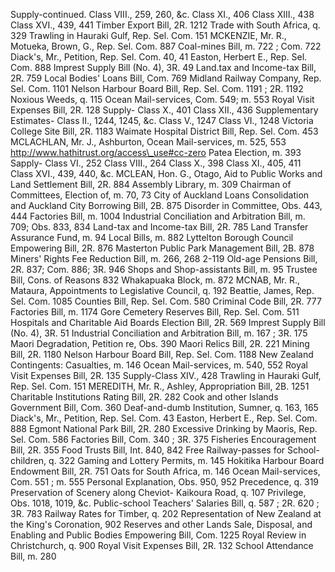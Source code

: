 Supply-continued. Class VIII., 259, 260, &c. Class XI., 406 Class XIII., 438 Class XVI., 439, 441 Timber Export Bill, 2R. 1212 Trade with South Africa, q. 329 Trawling in Hauraki Gulf, Rep. Sel. Com. 151 MCKENZIE, Mr. R., Motueka, Brown, G., Rep. Sel. Com. 887 Coal-mines Bill, m. 722 ; Com. 722 Diack's, Mr., Petition, Rep. Sel. Com. 40, 41 Easton, Herbert E., Rep. Sel. Com. 888 Imprest Supply Bill (No. 4), 3R. 49 Land.tax and Income-tax Bill, 2R. 759 Local Bodies' Loans Bill, Com. 769 Midland Railway Company, Rep. Sel. Com. 1101 Nelson Harbour Board Bill, Rep. Sel. Com. 1191 ; 2R. 1192 Noxious Weeds, q. 115 Ocean Mail-services, Com. 549; m. 553 Royal Visit Expenses Bill, 2R. 128 Supply- Class X., 401 Class XII., 436 Supplementary Estimates- Class II., 1244, 1245, &c. Class V., 1247 Class VI., 1248 Victoria College Site Bill, 2R. 1183 Waimate Hospital District Bill, Rep. Sel. Com. 453 MCLACHLAN, Mr. J., Ashburton, Ocean Mail-services, m. 525, 553 http://www.hathitrust.org/access\_use#cc-zero Patea Election, m. 393 Sapply- Class VI., 252 Class VIII., 264 Class X., 398 Class XI., 405, 411 Class XVI., 439, 440, &c. MCLEAN, Hon. G., Otago, Aid to Public Works and Land Settlement Bill, 2R. 884 Assembly Library, m. 309 Chairman of Committees, Election of, m. 70, 73 City of Auckland Loans Consolidation and Auckland City Borrowing Bill, 2B. 875 Disorder in Committee, Obs. 443, 444 Factories Bill, m. 1004 Industrial Conciliation and Arbitration Bill, m. 709; Obs. 833, 834 Land-tax and Income-tax Bill, 2R. 785 Land Transfer Assurance Fund, m. 94 Local Bills, m. 882 Lyttelton Borough Council Empowering Bill, 2R. 876 Masterton Public Park Management Bill, 2B. 878 Miners' Rights Fee Reduction Bill, m. 266, 268 2-119 Old-age Pensions Bill, 2R. 837; Com. 886; 3R. 946 Shops and Shop-assistants Bill, m. 95 Trustee Bill, Cons. of Reasons 832 Whakapuaka Block, m. 872 MCNAB, Mr. R., Mataura, Appointments to Legislative Council, q. 192 Beattie, James, Rep. Sel. Com. 1085 Counties Bill, Rep. Sel. Com. 580 Criminal Code Bill, 2R. 777 Factories Bill, m. 1174 Gore Cemetery Reserves Bill, Rep. Sel. Com. 511 Hospitals and Charitable Aid Boards Election Bill, 2R. 569 Imprest Supply Bill (No. 4), 3R. 51 Industrial Conciliation and Arbitration Bill, m. 167 ; 3R. 175 Maori Degradation, Petition re, Obs. 390 Maori Relics Bill, 2R. 221 Mining Bill, 2R. 1180 Nelson Harbour Board Bill, Rep. Sel. Com. 1188 New Zealand Contingents: Casualties, m. 146 Ocean Mail-services, m. 540, 552 Royal Visit Expenses Bill, 2R. 135 Supply-Class XIV., 428 Trawling in Hauraki Gulf, Rep. Sel. Com. 151 MEREDITH, Mr. R., Ashley, Appropriation Bill, 2B. 1251 Charitable Institutions Rating Bill, 2R. 282 Cook and other Islands Government Bill, Com. 360 Deaf-and-dumb Institution, Sumner, q. 163, 165 Diack's, Mr., Petition, Rep. Sel. Com. 43 Easton, Herbert E., Rep. Sel. Com. 888 Egmont National Park Bill, 2R. 280 Excessive Drinking by Maoris, Rep. Sel. Com. 586 Factories Bill, Com. 340 ; 3R. 375 Fisheries Encouragement Bill, 2R. 355 Food Trusts Bill, Int. 840, 842 Free Railway-passes for School-children, q. 322 Gaming and Lottery Permits, m. 145 Hokitika Harbour Board Endowment Bill, 2R. 751 Oats for South Africa, m. 146 Ocean Mail-services, Com. 551 ; m. 555 Personal Explanation, Obs. 950, 952 Precedence, q. 319 Preservation of Scenery along Cheviot- Kaikoura Road, q. 107 Privilege, Obs. 1018, 1019, &c. Public-school Teachers' Salaries Bill, q. 587 ; 2R. 620 ; 3R. 783 Railway Rates for Timber, q. 202 Representation of New Zealand at the King's Coronation, 902 Reserves and other Lands Sale, Disposal, and Enabling and Public Bodies Empowering Bill, Com. 1225 Royal Review in Christchurch, q. 900 Royal Visit Expenses Bill, 2R. 132 School Attendance Bill, m. 280 
